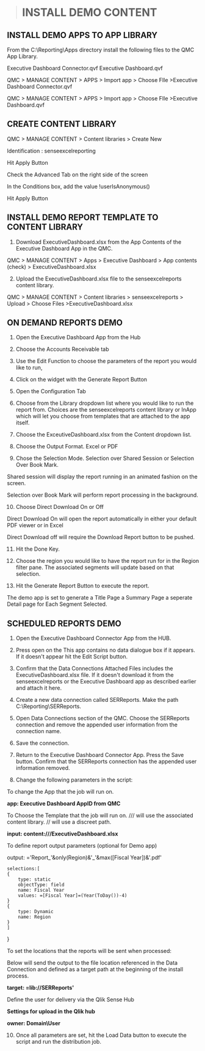 > # INSTALL DEMO CONTENT

##  INSTALL DEMO APPS TO APP LIBRARY

From the C:\Reporting\Apps directory install the following files to the QMC App Library.

Executive Dashboard Connector.qvf
Executive Dashboard.qvf

QMC > MANAGE CONTENT > APPS > Import app > Choose FIle >Executive Dashboard Connector.qvf

QMC > MANAGE CONTENT > APPS > Import app > Choose FIle >Executive Dashboard.qvf

## CREATE CONTENT LIBRARY

QMC > MANAGE CONTENT > Content libraries > Create New

Identification : senseexcelreporting

Hit Apply Button

Check the Advanced Tab on the right side of the screen

In the Conditions box, add the value !userIsAnonymous()

Hit Apply Button


##  INSTALL DEMO REPORT TEMPLATE TO CONTENT LIBRARY


 1. Download ExecutiveDashboard.xlsx from the App Contents of the Executive Dashboard App in the QMC.

QMC > MANAGE CONTENT > Apps > Executive Dashboard > App contents (check) > ExecutiveDashboard.xlsx

2. Upload the ExecutiveDashboard.xlsx file to the senseexcelreports content library.

QMC > MANAGE CONTENT > Content libraries > senseexcelreports > Upload > Choose Files >ExecutiveDashboard.xlsx


##  ON DEMAND REPORTS DEMO

1. Open the Executive Dashboard App from the Hub

2. Choose the Accounts Receivable tab

3. Use the Edit Function to choose the parameters of the report you would like to run,

4. Click on the widget with the Generate Report Button

5. Open the Configuration Tab

6. Choose from the Library dropdown list where you would like to run the report from.  Choices are the senseexcelreports content library or InApp which will let you choose from templates that are attached to the app itself.

7. Choose the ExceutiveDashboard.xlsx from the Content dropdown list.

8. Choose the Output Format. Excel or PDF

9. Chose the Selection Mode.  Selection over Shared Session or Selection Over Book Mark. 

Shared session will display the report running in an animated fashion on the screen.  

Selection over Book Mark will perform report processing in the background.

 10.   Choose Direct Download On or Off

Direct Download On will open the report automatically in either your default PDF viewer or in Excel

Direct Download off will require the Download Report button to be pushed.

11. Hit the Done Key.

12. Choose the region you would like to have the report run for in the Region filter pane.  The associated segments will update based on that selection.

13. Hit the Generate Report Button to execute the report.

The demo app is set to generate a Title Page a Summary Page a seperate Detail page for Each Segment Selected.



##  SCHEDULED REPORTS DEMO

 1. Open the Executive Dashboard Connector App from the HUB.

 2. Press open on the This app contains no data dialogue box if it appears.  If it doesn't appear hit the Edit Script button.

 3. Confirm that the Data Connections Attached Files includes the ExecutiveDashboard.xlsx file.  If it doesn't download it from the senseexcelreports or the Executive Dashboard app as described earlier and attach it here.

 4.  Create a new data connection called SERReports.  Make the path C:\Reporting\SERReports.

 5. Open Data Connections section of the QMC.  Choose the SERReports connection and remove the appended user information from the connection name.   

 6. Save the connection.

 7.  Return to the Executive Dashboard Connector App. Press the Save button.  Confirm that the SERReports connection has the appended user information removed.

 8.   Change the following parameters in the script:

 To change the App that the job will run on.

**app:  Executive Dashboard AppID from QMC**  

To Choose the Template that the job will run on.  /// will use the associated content library.  // will use a discreet path.

**input: content:///ExecutiveDashboard.xlsx**

To define report output parameters (optional for Demo app)

output: ='Report_'&only(Region)&'_'&max([Fiscal Year])&'.pdf'
		
	selections:[
	{
		type: static
		objectType: field
		name: Fiscal Year
		values: =[Fiscal Year]=(Year(ToDay())-4)
	}
	{
		type: Dynamic
		name: Region
	}
	]
  }

To set the locations that the reports will be sent when processed:

Below will send the output to the file location referenced in the Data Connection and defined as a target path at the beginning of the install process.

**target: =lib://SERReports'**
	
Define the user for delivery via the Qlik Sense Hub

**Settings for upload in the Qlik hub**

**owner: Domain\User**

10.  Once all parameters are set, hit the Load Data button to execute the script and run the distribution job.
